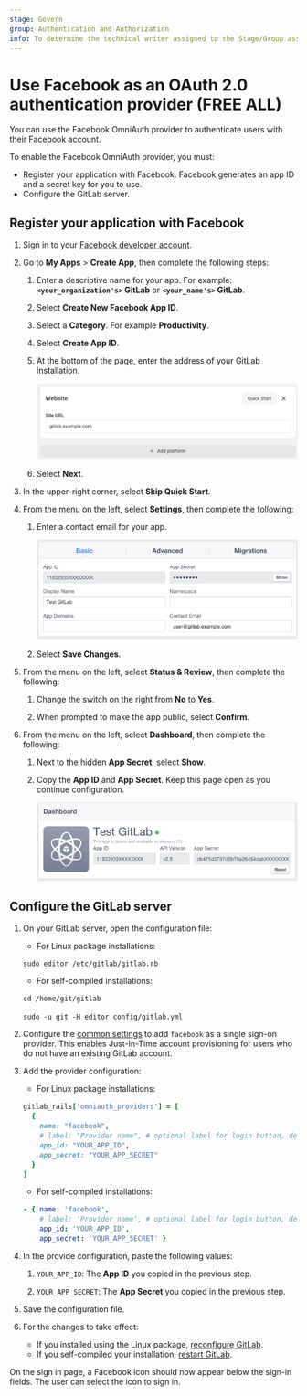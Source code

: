 ```yaml
---
stage: Govern
group: Authentication and Authorization
info: To determine the technical writer assigned to the Stage/Group associated with this page, see https://about.gitlab.com/handbook/product/ux/technical-writing/#assignments
---
```


# Use Facebook as an OAuth 2.0 authentication provider **(FREE ALL)**

You can use the Facebook OmniAuth provider to authenticate users with their Facebook account.

To enable the Facebook OmniAuth provider, you must:

- Register your application with Facebook. Facebook generates an app ID and a secret key for you to use.
- Configure the GitLab server.

## Register your application with Facebook

1. Sign in to your [Facebook developer account](https://developers.facebook.com/).

1. Go to **My Apps** > **Create App**, then complete the following steps:

   1. Enter a descriptive name for your app. For example: **`<your_organization's>` GitLab** or **`<your_name's>` GitLab**.

   1. Select **Create New Facebook App ID**.

   1. Select a **Category**. For example **Productivity**.

   1. Select **Create App ID**.

   1. At the bottom of the page, enter the address of your GitLab installation.

      ![Facebook Website URL](img/facebook_website_url.png)

   1. Select **Next**.

1. In the upper-right corner, select **Skip Quick Start**.

1. From the menu on the left, select **Settings**, then complete the following:

   1. Enter a contact email for your app.

      ![Facebook App Settings](img/facebook_app_settings.png)

   1. Select **Save Changes**.

1. From the menu on the left, select **Status & Review**, then complete the following:

   1. Change the switch on the right from **No** to **Yes**.

   1. When prompted to make the app public, select **Confirm**.

1. From the menu on the left, select **Dashboard**, then complete the following:

   1. Next to the hidden **App Secret**, select **Show**.

   1. Copy the **App ID** and **App Secret**. Keep this page
      open as you continue configuration.

      ![Facebook API Keys](img/facebook_api_keys.png)

## Configure the GitLab server

1. On your GitLab server, open the configuration file:

   - For Linux package installations:

   ```shell
   sudo editor /etc/gitlab/gitlab.rb
   ```

   - For self-compiled installations:

   ```shell
   cd /home/git/gitlab

   sudo -u git -H editor config/gitlab.yml
   ```

1. Configure the [common settings](omniauth.md#configure-common-settings)
   to add `facebook` as a single sign-on provider. This enables Just-In-Time
   account provisioning for users who do not have an existing GitLab account.

1. Add the provider configuration:

   - For Linux package installations:

   ```ruby
   gitlab_rails['omniauth_providers'] = [
     {
       name: "facebook",
       # label: "Provider name", # optional label for login button, defaults to "Facebook"
       app_id: "YOUR_APP_ID",
       app_secret: "YOUR_APP_SECRET"
     }
   ]
   ```

   - For self-compiled installations:

   ```yaml
   - { name: 'facebook',
       # label: 'Provider name', # optional label for login button, defaults to "Facebook"
       app_id: 'YOUR_APP_ID',
       app_secret: 'YOUR_APP_SECRET' }
   ```

1. In the provide configuration, paste the following values:

   1. `YOUR_APP_ID`: The **App ID** you copied in the previous step.

   1. `YOUR_APP_SECRET`: The **App Secret** you copied in the previous step.

1. Save the configuration file.

1. For the changes to take effect:
   - If you installed using the Linux package, [reconfigure GitLab](../administration/restart_gitlab.md#reconfigure-a-linux-package-installation).
   - If you self-compiled your installation, [restart GitLab](../administration/restart_gitlab.md#self-compiled-installations).

On the sign in page, a Facebook icon should now appear below the sign-in fields.
The user can select the icon to sign in.
